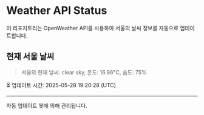 
# Weather API Status

이 리포지토리는 OpenWeather API를 사용하여 서울의 날씨 정보를 자동으로 업데이트합니다.

## 현재 서울 날씨
> 서울의 현재 날씨: clear sky, 온도: 16.86°C, 습도: 75%

⏳ 업데이트 시간: 2025-05-28 19:20:28 (UTC)

---
자동 업데이트 봇에 의해 관리됩니다.
